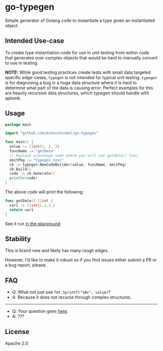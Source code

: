 # go-typegen
Simple generator of Golang code to instantiate a type given an instantiated object. 

## Intended Use-case 

To create type instantiation code for use in unit testing from within code that generates over complex objects that would be hard to manually convert to use in testing.

**_NOTE:_** While good testing practices create tests with small data targeted specific edge-cases, `typegen` is not intended for typical unit testing. `typegen` is for diagnosing a bug in a huge data structure where it is hard to determine what part of the data is causing error. Perfect examples for this are heavily recursive data structures, which typegen should handle with aplomb. 

## Usage

```go
package main

import "github.com/mikeschinkel/go-typegen"

func main() {
  value := []int{1, 2, 3}
  funcName := "getData"
  // Replace w/package name where you will use getdata() func.
  omitPkg := "typegen_test"
  cb := typegen.NewCodeBuilder(value, funcName, omitPkg)
  cb.Build()
  code := cb.Generate()
  println(code)
}
```
The above code will print the following:
```go
func getData() []int {
  var1 := []int{1,2,3,}
  return var1
}
```

See it run [in the playground](https://goplay.tools/snippet/7SOrqjjpQTj).

## Stability
This is brand new and likely has many rough edges. 

However, I'd like to make it robust so if you find issues either submit a PR or a bug report, please.

## FAQ

- Q: What not just use `fmt.Sprintf("%#v", value)`?  
- A: Because it does not recurse through complex structures.
----
- Q: Your question goes [here](https://github.com/mikeschinkel/go-typegen/issues/new).
- A: ???

## License
Apache 2.0
